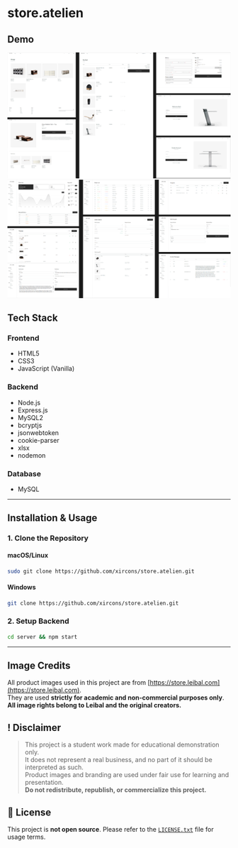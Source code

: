 # store.atelien

## Demo

![User Demo](public\images\store.atelien-user.png)
![Admin Dashboard Demo](public\images\store.atelien-admin.png)

## Tech Stack

### Frontend
- HTML5
- CSS3
- JavaScript (Vanilla)

### Backend
- Node.js
- Express.js
- MySQL2
- bcryptjs
- jsonwebtoken
- cookie-parser
- xlsx
- nodemon

### Database
- MySQL

---

## Installation & Usage

### 1. Clone the Repository

#### macOS/Linux
```bash
sudo git clone https://github.com/xircons/store.atelien.git
```
#### Windows
```bash 
git clone https://github.com/xircons/store.atelien.git
```

### 2.  Setup Backend
```bash 
cd server && npm start
```

---

## Image Credits

All product images used in this project are from [https://store.leibal.com](https://store.leibal.com).  
They are used **strictly for academic and non-commercial purposes only**.  
**All image rights belong to Leibal and the original creators.**

## ! Disclaimer

> This project is a student work made for educational demonstration only.  
> It does not represent a real business, and no part of it should be interpreted as such.  
> Product images and branding are used under fair use for learning and presentation.  
> **Do not redistribute, republish, or commercialize this project.**

## 📂 License

This project is **not open source**. Please refer to the [`LICENSE.txt`](LICENSE.txt) file for usage terms.
